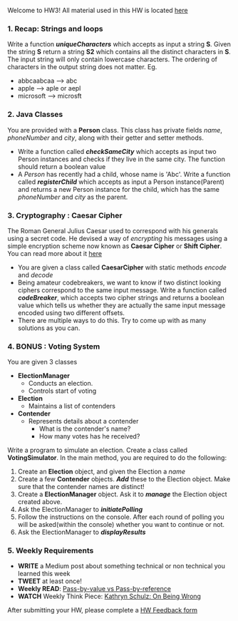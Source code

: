 Welcome to HW3! All material used in this HW is located [here](https://github.com/accesscode-2-1/homeworks)

### 1. Recap: Strings and loops 
Write a function **_uniqueCharacters_** which accepts as input a string **S**. Given the string **S** return a string **S2** which contains all the distinct characters in **S**. The input string will only contain lowercase characters. The ordering of characters in the output string does not matter. Eg.

* abbcaabcaa --> abc 
* apple --> aple or aepl
* microsoft --> microsft

### 2. Java Classes  
You are provided with a **Person** class. This class has private fields *name*, *phoneNumber* and *city*, along with their getter and setter methods.

* Write a function called **_checkSameCity_** which accepts as input two Person instances and checks if they live in the same city. The function should return a boolean value
* A *Person* has recently had a child, whose name is 'Abc'. Write a function called **_registerChild_** which accepts as input a Person instance(Parent) and returns a new Person instance for the child, which has the same *phoneNumber* and *city* as the parent.

### 3. Cryptography : Caesar Cipher
The Roman General Julius Caesar used to correspond with his generals using a secret code. He devised a way of *encrypting* his messages using a simple encryption scheme now known as **Caesar Cipher** or **Shift Cipher**. You can read more about it [here](http://en.wikipedia.org/wiki/Caesar_cipher)

* You are given a class called **CaesarCipher** with static methods *encode* and *decode*
* Being amateur codebreakers, we want to know if two distinct looking ciphers correspond to the same input message. Write a function called **_codeBreaker_**, which accepts two cipher strings and returns a boolean value which tells us whether they are actually the same input message encoded using two different offsets. 
* There are multiple ways to do this. Try to come up with as many solutions as you can.

### 4. BONUS : Voting System
You are given 3 classes

* **ElectionManager**
    * Conducts an election. 
    * Controls start of voting 
* **Election**
    * Maintains a list of contenders
* **Contender**
    * Represents details about a contender
        * What is the contender's name? 
        * How many votes has he received?

Write a program to simulate an election. Create a class called **VotingSimulator**. In the main method, you are required to do the following:

1. Create an **Election** object, and given the Election a *name*
2. Create a few **Contender** objects. **_Add_** these to the Election object. Make sure that the contender names are distinct!
3. Create a **ElectionManager** object. Ask it to **_manage_** the Election object created above.
4. Ask the ElectionManager to **_initiatePolling_**
5. Follow the instructions on the console. After each round of polling you will be asked(within the console) whether you want to continue or not.
6. Ask the ElectionManager to **_displayResults_**

### 5. Weekly Requirements
* **WRITE** a Medium post about something technical or non technical you learned this week
* **TWEET** at least once!  
* **Weekly READ**:  [Pass-by-value vs Pass-by-reference](http://stackoverflow.com/questions/40480/is-java-pass-by-reference-or-pass-by-value)
* **WATCH** Weekly Think Piece: [Kathryn Schulz: On Being Wrong](http://www.ted.com/talks/kathryn_schulz_on_being_wrong)

After submitting your HW, please complete a [HW Feedback form](https://docs.google.com/forms/d/1X5X9f44aruFZA3zpTUn3z4P4RffAVlnpY8qOiO_hoFc/viewform?usp=send_form)